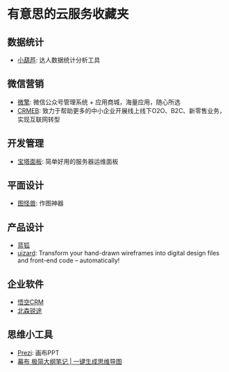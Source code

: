 # 有意思的云服务收藏夹

## 数据统计

* [小葫芦](https://www.xiaohulu.com/gonghui/): 达人数据统计分析工具

## 微信营销

* [微擎](https://www.w7.cc/): 微信公众号管理系统 + 应用商城，海量应用，随心所选
* [CRMEB](http://www.crmeb.com/): 致力于帮助更多的中小企业开展线上线下O2O、B2C、新零售业务，实现互联网转型

## 开发管理

* [宝塔面板](https://www.bt.cn/): 简单好用的服务器运维面板

## 平面设计

* [图怪兽](https://818ps.com): 作图神器

## 产品设计

* [蓝狐](https://lanhuapp.com/web/#/item)
* [uizard](https://uizard.io/?gclid=Cj0KCQjwlJfsBRDUARIsAIDHsWqnHNb7s8SfCdg8Y-dubCbEFKoHLJXi0uI3HFTkaZbVNJx0DLFxgn4aAkazEALw_wcB): Transform your hand-drawn wireframes into digital design files and front-end code – automatically!

## 企业软件

* [悟空CRM](https://www.bt.cn/)
* [北森锐途](https://www.beisen.com/product/evaluation/glzh/?utm_source=GL_bd_cpxf_glrycp&utm_medium=bdsem&utm_term=%E6%B5%8B%E8%AF%84%E4%BA%91-%E7%BB%86%E5%88%86%E8%AF%8D&utm_content=%E7%AE%A1%E7%90%86%E4%BA%BA%E5%91%98%E7%BB%BC%E5%90%88%E6%B5%8B%E8%AF%84&utm_campaign=%E9%94%90%E9%80%94&e_matchtype=1&e_creative=14648159205&e_adposition=cl1&e_pagenum=1&e_keywordid=102315230595&e_keywordid2=102315230595)

## 思维小工具

* [Prezi](https://prezi.com): 画布PPT
* [幕布 极简大纲笔记 \| 一键生成思维导图](https://mubu.com/)

